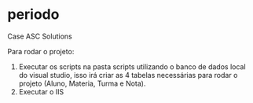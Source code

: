 # periodo
Case ASC Solutions

Para rodar o projeto:

1. Executar os scripts na pasta scripts utilizando o banco de dados local do visual studio, isso irá criar as 4 tabelas necessárias para rodar o projeto (Aluno, Materia, Turma e Nota).
2. Executar o IIS

